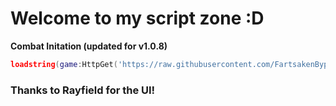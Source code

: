 # Welcome to my script zone :D
**Combat Initation (updated for v1.0.8)**
```lua
loadstring(game:HttpGet('https://raw.githubusercontent.com/FartsakenBypasser/BypassedScriptZone/main/combatinitiation.lua'))()
```
### Thanks to Rayfield for the UI!

